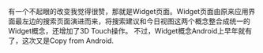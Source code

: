 有一个不起眼的改变我觉得很赞，那就是Widget页面。Widget页面由原来应用界面最左边的搜索页面演进而来，将搜索建议和今日视图这两个概念整合成统一的Widget概念，还增加了3D Touch操作。
不过，Widget概念Android上早年就有了，这次又是Copy from Android.